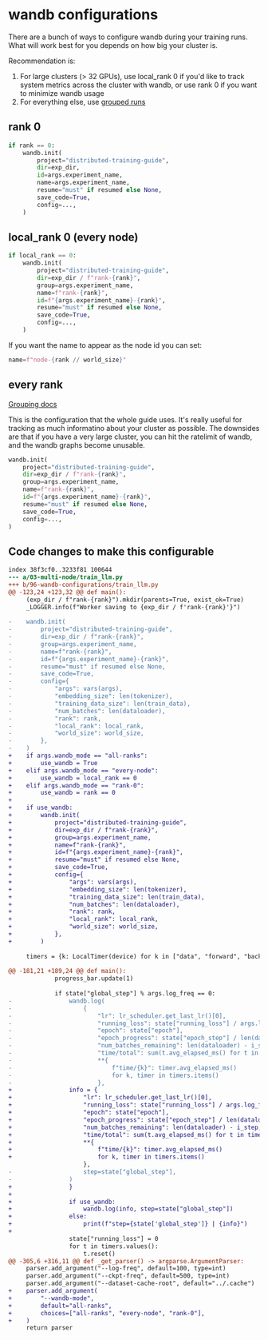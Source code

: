 # wandb configurations

There are a bunch of ways to configure wandb during your training runs. What will work best for you depends on how big your cluster is.

Recommendation is:

1. For large clusters (> 32 GPUs), use local_rank 0 if you'd like to track system metrics across the cluster with wandb, or use rank 0 if you want to minimize wandb usage
2. For everything else, use [grouped runs](https://docs.wandb.ai/guides/runs/grouping)

## rank 0

```python
if rank == 0:
    wandb.init(
        project="distributed-training-guide",
        dir=exp_dir,
        id=args.experiment_name,
        name=args.experiment_name,
        resume="must" if resumed else None,
        save_code=True,
        config=...,
    )
```

## local_rank 0 (every node)

```python
if local_rank == 0:
    wandb.init(
        project="distributed-training-guide",
        dir=exp_dir / f"rank-{rank}",
        group=args.experiment_name,
        name=f"rank-{rank}",
        id=f"{args.experiment_name}-{rank}",
        resume="must" if resumed else None,
        save_code=True,
        config=...,
    )
```

If you want the name to appear as the node id you can set:

```python
name=f"node-{rank // world_size}"
```

## every rank

[Grouping docs](https://docs.wandb.ai/guides/runs/grouping)

This is the configuration that the whole guide uses. It's really useful for tracking as much informatino about your cluster as possible. The downsides are that if you have a very large cluster, you can hit the ratelimit of wandb, and the wandb graphs become unusable.

```python
wandb.init(
    project="distributed-training-guide",
    dir=exp_dir / f"rank-{rank}",
    group=args.experiment_name,
    name=f"rank-{rank}",
    id=f"{args.experiment_name}-{rank}",
    resume="must" if resumed else None,
    save_code=True,
    config=...,
)
```

## Code changes to make this configurable

```diff --git a/03-multi-node/train_llm.py b/96-wandb-configurations/train_llm.py
index 38f3cf0..3233f81 100644
--- a/03-multi-node/train_llm.py
+++ b/96-wandb-configurations/train_llm.py
@@ -123,24 +123,32 @@ def main():
     (exp_dir / f"rank-{rank}").mkdir(parents=True, exist_ok=True)
     _LOGGER.info(f"Worker saving to {exp_dir / f'rank-{rank}'}")
 
-    wandb.init(
-        project="distributed-training-guide",
-        dir=exp_dir / f"rank-{rank}",
-        group=args.experiment_name,
-        name=f"rank-{rank}",
-        id=f"{args.experiment_name}-{rank}",
-        resume="must" if resumed else None,
-        save_code=True,
-        config={
-            "args": vars(args),
-            "embedding_size": len(tokenizer),
-            "training_data_size": len(train_data),
-            "num_batches": len(dataloader),
-            "rank": rank,
-            "local_rank": local_rank,
-            "world_size": world_size,
-        },
-    )
+    if args.wandb_mode == "all-ranks":
+        use_wandb = True
+    elif args.wandb_mode == "every-node":
+        use_wandb = local_rank == 0
+    elif args.wandb_mode == "rank-0":
+        use_wandb = rank == 0
+
+    if use_wandb:
+        wandb.init(
+            project="distributed-training-guide",
+            dir=exp_dir / f"rank-{rank}",
+            group=args.experiment_name,
+            name=f"rank-{rank}",
+            id=f"{args.experiment_name}-{rank}",
+            resume="must" if resumed else None,
+            save_code=True,
+            config={
+                "args": vars(args),
+                "embedding_size": len(tokenizer),
+                "training_data_size": len(train_data),
+                "num_batches": len(dataloader),
+                "rank": rank,
+                "local_rank": local_rank,
+                "world_size": world_size,
+            },
+        )
 
     timers = {k: LocalTimer(device) for k in ["data", "forward", "backward", "update"]}
 
@@ -181,21 +189,24 @@ def main():
             progress_bar.update(1)
 
             if state["global_step"] % args.log_freq == 0:
-                wandb.log(
-                    {
-                        "lr": lr_scheduler.get_last_lr()[0],
-                        "running_loss": state["running_loss"] / args.log_freq,
-                        "epoch": state["epoch"],
-                        "epoch_progress": state["epoch_step"] / len(dataloader),
-                        "num_batches_remaining": len(dataloader) - i_step,
-                        "time/total": sum(t.avg_elapsed_ms() for t in timers.values()),
-                        **{
-                            f"time/{k}": timer.avg_elapsed_ms()
-                            for k, timer in timers.items()
-                        },
+                info = {
+                    "lr": lr_scheduler.get_last_lr()[0],
+                    "running_loss": state["running_loss"] / args.log_freq,
+                    "epoch": state["epoch"],
+                    "epoch_progress": state["epoch_step"] / len(dataloader),
+                    "num_batches_remaining": len(dataloader) - i_step,
+                    "time/total": sum(t.avg_elapsed_ms() for t in timers.values()),
+                    **{
+                        f"time/{k}": timer.avg_elapsed_ms()
+                        for k, timer in timers.items()
                     },
-                    step=state["global_step"],
-                )
+                }
+
+                if use_wandb:
+                    wandb.log(info, step=state["global_step"])
+                else:
+                    print(f"step={state['global_step']} | {info}")
+
                 state["running_loss"] = 0
                 for t in timers.values():
                     t.reset()
@@ -305,6 +316,11 @@ def _get_parser() -> argparse.ArgumentParser:
     parser.add_argument("--log-freq", default=100, type=int)
     parser.add_argument("--ckpt-freq", default=500, type=int)
     parser.add_argument("--dataset-cache-root", default="../.cache")
+    parser.add_argument(
+        "--wandb-mode",
+        default="all-ranks",
+        choices=["all-ranks", "every-node", "rank-0"],
+    )
     return parser
```
